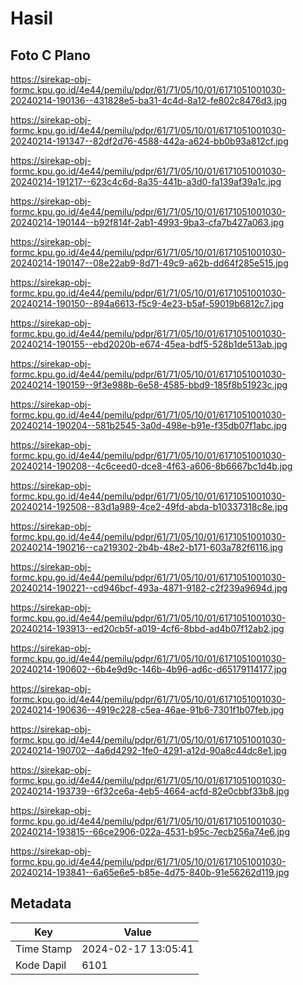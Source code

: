 # Hasil

## Foto C Plano

https://sirekap-obj-formc.kpu.go.id/4e44/pemilu/pdpr/61/71/05/10/01/6171051001030-20240214-190136--431828e5-ba31-4c4d-8a12-fe802c8476d3.jpg

https://sirekap-obj-formc.kpu.go.id/4e44/pemilu/pdpr/61/71/05/10/01/6171051001030-20240214-191347--82df2d76-4588-442a-a624-bb0b93a812cf.jpg

https://sirekap-obj-formc.kpu.go.id/4e44/pemilu/pdpr/61/71/05/10/01/6171051001030-20240214-191217--623c4c6d-8a35-441b-a3d0-fa139af39a1c.jpg

https://sirekap-obj-formc.kpu.go.id/4e44/pemilu/pdpr/61/71/05/10/01/6171051001030-20240214-190144--b92f814f-2ab1-4993-9ba3-cfa7b427a063.jpg

https://sirekap-obj-formc.kpu.go.id/4e44/pemilu/pdpr/61/71/05/10/01/6171051001030-20240214-190147--08e22ab9-8d71-49c9-a62b-dd64f285e515.jpg

https://sirekap-obj-formc.kpu.go.id/4e44/pemilu/pdpr/61/71/05/10/01/6171051001030-20240214-190150--894a6613-f5c9-4e23-b5af-59019b6812c7.jpg

https://sirekap-obj-formc.kpu.go.id/4e44/pemilu/pdpr/61/71/05/10/01/6171051001030-20240214-190155--ebd2020b-e674-45ea-bdf5-528b1de513ab.jpg

https://sirekap-obj-formc.kpu.go.id/4e44/pemilu/pdpr/61/71/05/10/01/6171051001030-20240214-190159--9f3e988b-6e58-4585-bbd9-185f8b51923c.jpg

https://sirekap-obj-formc.kpu.go.id/4e44/pemilu/pdpr/61/71/05/10/01/6171051001030-20240214-190204--581b2545-3a0d-498e-b91e-f35db07f1abc.jpg

https://sirekap-obj-formc.kpu.go.id/4e44/pemilu/pdpr/61/71/05/10/01/6171051001030-20240214-190208--4c6ceed0-dce8-4f63-a606-8b6667bc1d4b.jpg

https://sirekap-obj-formc.kpu.go.id/4e44/pemilu/pdpr/61/71/05/10/01/6171051001030-20240214-192508--83d1a989-4ce2-49fd-abda-b10337318c8e.jpg

https://sirekap-obj-formc.kpu.go.id/4e44/pemilu/pdpr/61/71/05/10/01/6171051001030-20240214-190216--ca219302-2b4b-48e2-b171-603a782f6116.jpg

https://sirekap-obj-formc.kpu.go.id/4e44/pemilu/pdpr/61/71/05/10/01/6171051001030-20240214-190221--cd946bcf-493a-4871-9182-c2f239a9694d.jpg

https://sirekap-obj-formc.kpu.go.id/4e44/pemilu/pdpr/61/71/05/10/01/6171051001030-20240214-193913--ed20cb5f-a019-4cf6-8bbd-ad4b07f12ab2.jpg

https://sirekap-obj-formc.kpu.go.id/4e44/pemilu/pdpr/61/71/05/10/01/6171051001030-20240214-190602--6b4e9d9c-146b-4b96-ad6c-d65179114177.jpg

https://sirekap-obj-formc.kpu.go.id/4e44/pemilu/pdpr/61/71/05/10/01/6171051001030-20240214-190636--4919c228-c5ea-46ae-91b6-7301f1b07feb.jpg

https://sirekap-obj-formc.kpu.go.id/4e44/pemilu/pdpr/61/71/05/10/01/6171051001030-20240214-190702--4a6d4292-1fe0-4291-a12d-90a8c44dc8e1.jpg

https://sirekap-obj-formc.kpu.go.id/4e44/pemilu/pdpr/61/71/05/10/01/6171051001030-20240214-193739--6f32ce6a-4eb5-4664-acfd-82e0cbbf33b8.jpg

https://sirekap-obj-formc.kpu.go.id/4e44/pemilu/pdpr/61/71/05/10/01/6171051001030-20240214-193815--66ce2906-022a-4531-b95c-7ecb256a74e6.jpg

https://sirekap-obj-formc.kpu.go.id/4e44/pemilu/pdpr/61/71/05/10/01/6171051001030-20240214-193841--6a65e6e5-b85e-4d75-840b-91e56262d119.jpg


## Metadata

| Key        | Value               |
| ---------- | ------------------- |
| Time Stamp | 2024-02-17 13:05:41 |
| Kode Dapil | 6101                |



